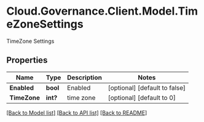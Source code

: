 # Cloud.Governance.Client.Model.TimeZoneSettings
TimeZone Settings
## Properties

Name | Type | Description | Notes
------------ | ------------- | ------------- | -------------
**Enabled** | **bool** | Enabled | [optional] [default to false]
**TimeZone** | **int?** | time zone | [optional] [default to 0]

[[Back to Model list]](../README.md#documentation-for-models) [[Back to API list]](../README.md#documentation-for-api-endpoints) [[Back to README]](../README.md)

